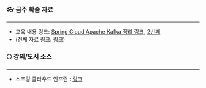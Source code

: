 ### 👓 금주 학습 자료
---
- 교육 내용 링크: [Spring Cloud Apache Kafka 정리 링크](https://blockjjam99.notion.site/Apache-Kafak-1-05fb8c76ed064b43a8a313caadf57ad2?pvs=4), [2번째](https://blockjjam99.notion.site/Apache-Kafak-2-53016cd259724628a3a2caf719e0041b?pvs=4)
- (전체 자료 링크: [링크](https://blockjjam99.notion.site/0cf3fbb1e3ce47d2909c47c5053d66a5?v=14a0ba3767424b7892f9650ccd37e1c2&pvs=4))

### 🌕 강의/도서 소스
---

- 스프링 클라우드 인프런 : [링크](https://www.inflearn.com/course/%EC%8A%A4%ED%94%84%EB%A7%81-%ED%81%B4%EB%9D%BC%EC%9A%B0%EB%93%9C-%EB%A7%88%EC%9D%B4%ED%81%AC%EB%A1%9C%EC%84%9C%EB%B9%84%EC%8A%A4/dashboard)